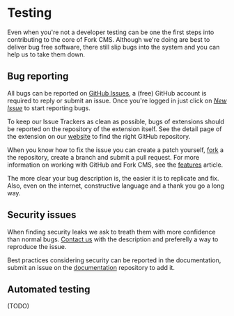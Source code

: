 # Testing

Even when you're not a developer testing can be one the first steps into contributing to the core of Fork CMS. Although we're doing are best to deliver bug free software, there still slip bugs into the system and you can help us to take them down.

## Bug reporting

All bugs can be reported on [GitHub Issues](https://github.com/forkcms/forkcms/issues), a (free) GitHub account is required to reply or submit an issue. Once you're logged in just click on *[New Issue](https://github.com/forkcms/forkcms/issues/new)* to start reporting bugs.

To keep our Issue Trackers as clean as possible, bugs of extensions should be reported on the repository of the extension itself. See the detail page of the extension on our [website](http://www.fork-cms.com/extensions) to find the right GitHub repository.

When you know how to fix the issue you can create a patch yourself, [fork](https://help.github.com/articles/fork-a-repo) a the repository, create a branch and submit a pull request. For more information on working with GitHub and Fork CMS, see the [features](features) article.

The more clear your bug description is, the easier it is to replicate and fix. Also, even on the internet, constructive language and a thank you go a long way.


## Security issues

When finding security leaks we ask to treath them with more confidence than normal bugs. [Contact us](http://www.fork-cms.com/contact) with the description and preferelly a way to reproduce the issue.

Best practices considering security can be reported in the documentation, submit an issue on the [documentation](https://github.com/forkcms/documentation/issues/new) repository to add it.


## Automated testing

(TODO)
